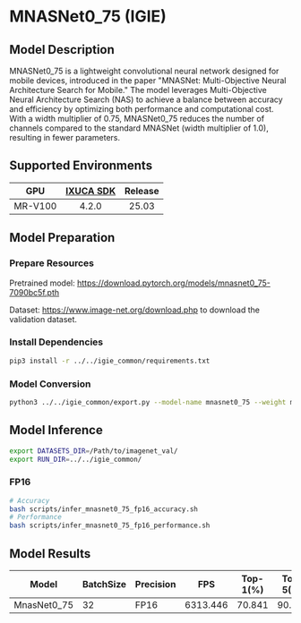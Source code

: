 # MNASNet0_75 (IGIE)

## Model Description

MNASNet0_75 is a lightweight convolutional neural network designed for mobile devices, introduced in the paper "MNASNet: Multi-Objective Neural Architecture Search for Mobile." The model leverages Multi-Objective Neural Architecture Search (NAS) to achieve a balance between accuracy and efficiency by optimizing both performance and computational cost. With a width multiplier of 0.75, MNASNet0_75 reduces the number of channels compared to the standard MNASNet (width multiplier of 1.0), resulting in fewer parameters.

## Supported Environments

| GPU    | [IXUCA SDK](https://gitee.com/deep-spark/deepspark#%E5%A4%A9%E6%95%B0%E6%99%BA%E7%AE%97%E8%BD%AF%E4%BB%B6%E6%A0%88-ixuca) | Release |
| :----: | :----: | :----: |
| MR-V100 | 4.2.0     |  25.03  |

## Model Preparation

### Prepare Resources

Pretrained model: <https://download.pytorch.org/models/mnasnet0_75-7090bc5f.pth>

Dataset: <https://www.image-net.org/download.php> to download the validation dataset.

### Install Dependencies

```bash
pip3 install -r ../../igie_common/requirements.txt
```

### Model Conversion

```bash
python3 ../../igie_common/export.py --model-name mnasnet0_75 --weight mnasnet0_75-7090bc5f.pth --output mnasnet0_75.onnx
```

## Model Inference

```bash
export DATASETS_DIR=/Path/to/imagenet_val/
export RUN_DIR=../../igie_common/
```

### FP16

```bash
# Accuracy
bash scripts/infer_mnasnet0_75_fp16_accuracy.sh
# Performance
bash scripts/infer_mnasnet0_75_fp16_performance.sh
```

## Model Results

| Model             | BatchSize | Precision | FPS      | Top-1(%) | Top-5(%) |
| ----------------- | --------- | --------- | -------- | -------- | -------- |
| MnasNet0_75       | 32        | FP16      | 6313.446 | 70.841   |  90.141  |
